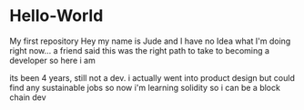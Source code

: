 # Hello-World
My first repository
Hey my name is Jude and I have no Idea what I'm doing right now... a friend said this was the right path to take to becoming a developer so here i am

its been 4 years, still not a dev.
i actually went into product design but could find any sustainable jobs
so now i'm learning solidity so i can be a block chain dev
